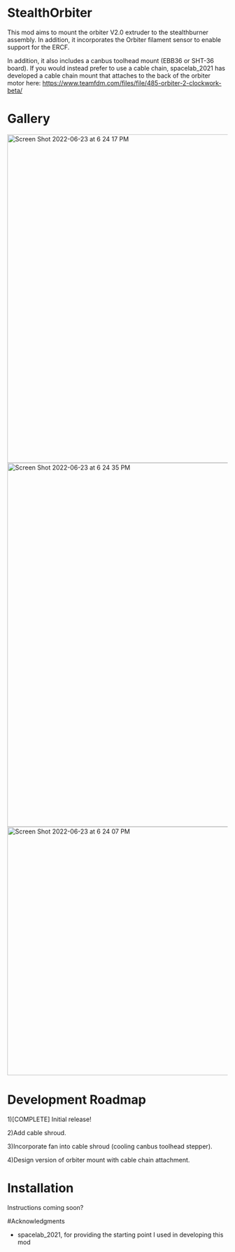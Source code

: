 # StealthOrbiter
This mod aims to mount the orbiter V2.0 extruder to the stealthburner assembly. In addition, it incorporates the Orbiter filament sensor to enable support for the ERCF.

In addition, it also includes a canbus toolhead mount (EBB36 or SHT-36 board). If you would instead prefer to use a cable chain, spacelab_2021 has developed a cable chain mount that attaches to the back of the orbiter motor here: https://www.teamfdm.com/files/file/485-orbiter-2-clockwork-beta/

# Gallery
<img width="751" alt="Screen Shot 2022-06-23 at 6 24 17 PM" src="https://user-images.githubusercontent.com/12782053/175235852-639f6085-0307-48b9-b661-db9fc88dab96.png">


<img width="832" alt="Screen Shot 2022-06-23 at 6 24 35 PM" src="https://user-images.githubusercontent.com/12782053/175235972-42aaa4e3-cacb-48ac-af07-f9b71dd27c3c.png">


<img width="568" alt="Screen Shot 2022-06-23 at 6 24 07 PM" src="https://user-images.githubusercontent.com/12782053/175235991-af587cd0-a2b5-4694-8a7a-3bd9b6be72e8.png">

# Development Roadmap
1)[COMPLETE] Initial release!

2)Add cable shroud.

3)Incorporate fan into cable shroud (cooling canbus toolhead stepper).

4)Design version of orbiter mount with cable chain attachment.


# Installation
Instructions coming soon?

#Acknowledgments
- spacelab_2021, for providing the starting point I used in developing this mod
